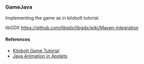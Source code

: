 ### GameJava

Implementing  the game as in kilobolt tutorial. 


libGDX
https://github.com/libgdx/libgdx/wiki/Maven-integration


#### References

- [Kilobolt Game Tutorial](http://www.kilobolt.com/game-development-tutorial.html)
- [Java Animation in Applets](http://www.javaworld.com/article/2077117/client-side-java/animation-in-java-applets.html)